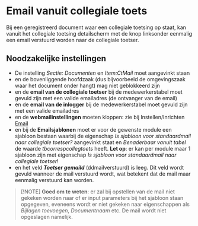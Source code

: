 # Email vanuit collegiale toets

Bij een geregistreerd document waar een collegiale toetsing op staat, kan vanuit het collegiale toetsing detailscherm met de knop linksonder eenmalig een email verstuurd worden naar de collegiale toetser.

## Noodzakelijke instellingen

- De instelling _Sectie: Documenten_ en _Item:CtMail_ moet aangevinkt staan
- en de bovenliggende hoofdzaak (dus bijvoorbeeld de omgevingszaak waar het document onder hangt) mag niet geblokkeerd zijn
- en de **email van de collegiale toetser** bij de medewerkerstabel moet gevuld zijn met een valide emailadres (de ontvanger van de email)
- en de **email van de inlogger** bij de medewerkerstabel moet gevuld zijn met een valide emailadres
- en de **webmailinstellingen** moeten kloppen: zie bij Instellen/Inrichten [Email](/docs/instellen_inrichten/email.md)
- en bij de **Emailsjablonen** moet er voor de gewenste module een sjabloon bestaan waarbij de eigenschap _Is sjabloon voor standaardmail naar collegiale toetser?_ aangevinkt staat en _Benaderbaar vanuit tabel_ de waarde _tbcorrespcollegtoets_ heeft. **Let op**: er kan per module maar 1 sjabloon zijn met eigenschap _Is sjabloon voor standaardmail naar collegiale toetser_!
- en het veld **_Toetser gemaild_** (ddmailverstuurd) is leeg. Dit veld wordt gevuld wanneer de mail verstuurd wordt, wat betekent dat de mail maar eenmalig verstuurd kan worden.

> [!NOTE] **Goed om te weten**: er zal bij opstellen van de mail niet gekeken worden naar of er input parameters bij het sjabloon staan opgegeven, eveneens wordt er niet gekeken naar eigenschappen als _Bijlagen toevoegen_, _Documentnaam_ etc. De mail wordt niet opgeslagen namelijk.
